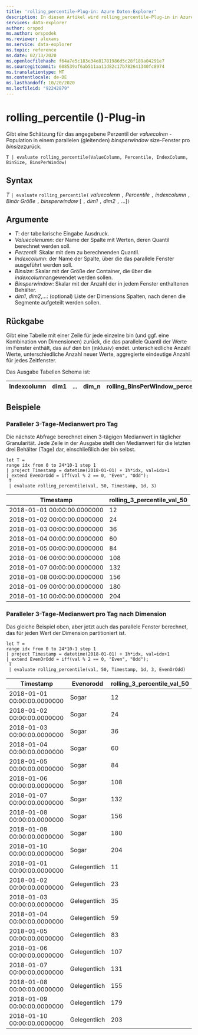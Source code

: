 ```yaml
---
title: 'rolling_percentile-Plug-in: Azure Daten-Explorer'
description: In diesem Artikel wird rolling_percentile-Plug-in in Azure Daten-Explorer beschrieben.
services: data-explorer
author: orspod
ms.author: orspodek
ms.reviewer: alexans
ms.service: data-explorer
ms.topic: reference
ms.date: 02/13/2020
ms.openlocfilehash: f64a7e5c183e34e81781986d5c28f189a04291e7
ms.sourcegitcommit: 608539af6ab511aa11d82c17b782641340fc8974
ms.translationtype: MT
ms.contentlocale: de-DE
ms.lasthandoff: 10/20/2020
ms.locfileid: "92242879"
---
```

# <a name="rolling_percentile-plugin"></a>rolling_percentile ()-Plug-in

Gibt eine Schätzung für das angegebene Perzentil der *valuecolren* -Population in einem parallelen (gleitenden) *binsperwindow* size-Fenster pro *binsize*zurück.

```kusto
T | evaluate rolling_percentile(ValueColumn, Percentile, IndexColumn, BinSize, BinsPerWindow)
```

## <a name="syntax"></a>Syntax

*T* `| evaluate` `rolling_percentile(` *valuecolenn* `,` *Percentile* `,` *indexcolumn* `,` *Binär Größe* `,` *binsperwindow* [ `,` *dim1* `,` *dim2* `,` ...]`)`

## <a name="arguments"></a>Argumente

* *T*: der tabellarische Eingabe Ausdruck.
* *Valuecolenumn*: der Name der Spalte mit Werten, deren Quantil berechnet werden soll. 
* *Perzentil*: Skalar mit dem zu berechnenden Quantil.
* *Indexcolumn*: der Name der Spalte, über die das parallele Fenster ausgeführt werden soll.
* *Binsize*: Skalar mit der Größe der Container, die über die *indexcolumn*angewendet werden sollen.
* *Binsperwindow*: Skalar mit der Anzahl der in jedem Fenster enthaltenen Behälter.
* *dim1*, *dim2*,...: (optional) Liste der Dimensions Spalten, nach denen die Segmente aufgeteilt werden sollen.

## <a name="returns"></a>Rückgabe

Gibt eine Tabelle mit einer Zeile für jede einzelne bin (und ggf. eine Kombination von Dimensionen) zurück, die das parallele Quantil der Werte im Fenster enthält, das auf den bin (inklusiv) endet. unterschiedliche Anzahl Werte, unterschiedliche Anzahl neuer Werte, aggregierte eindeutige Anzahl für jedes Zeitfenster.

Das Ausgabe Tabellen Schema ist:


|Indexcolumn|dim1|...|dim_n|rolling_BinsPerWindow_percentile_ValueColumn_Pct
|---|---|---|---|---|


## <a name="examples"></a>Beispiele

### <a name="rolling-3-day-median-value-per-day"></a>Paralleler 3-Tage-Medianwert pro Tag 

Die nächste Abfrage berechnet einen 3-tägigen Medianwert in täglicher Granularität. Jede Zeile in der Ausgabe stellt den Medianwert für die letzten drei Behälter (Tage) dar, einschließlich der bin selbst.

<!-- csl: https://help.kusto.windows.net:443/Samples -->
```kusto
let T = 
range idx from 0 to 24*10-1 step 1
| project Timestamp = datetime(2018-01-01) + 1h*idx, val=idx+1
| extend EvenOrOdd = iff(val % 2 == 0, "Even", "Odd");
 T  
 | evaluate rolling_percentile(val, 50, Timestamp, 1d, 3)
```

|Timestamp|rolling_3_percentile_val_50|
|---|---|
|2018-01-01 00:00:00.0000000|   12|
|2018-01-02 00:00:00.0000000|   24|
|2018-01-03 00:00:00.0000000|   36|
|2018-01-04 00:00:00.0000000|   60|
|2018-01-05 00:00:00.0000000|   84|
|2018-01-06 00:00:00.0000000|   108|
|2018-01-07 00:00:00.0000000|   132|
|2018-01-08 00:00:00.0000000|   156|
|2018-01-09 00:00:00.0000000|   180|
|2018-01-10 00:00:00.0000000|   204|

### <a name="rolling-3-day-median-value-per-day-by-dimension"></a>Paralleler 3-Tage-Medianwert pro Tag nach Dimension

Das gleiche Beispiel oben, aber jetzt auch das parallele Fenster berechnet, das für jeden Wert der Dimension partitioniert ist.

<!-- csl: https://help.kusto.windows.net:443/Samples -->
```kusto
let T = 
range idx from 0 to 24*10-1 step 1
| project Timestamp = datetime(2018-01-01) + 1h*idx, val=idx+1
| extend EvenOrOdd = iff(val % 2 == 0, "Even", "Odd");
 T  
 | evaluate rolling_percentile(val, 50, Timestamp, 1d, 3, EvenOrOdd)
```

|Timestamp| Evenorodd|  rolling_3_percentile_val_50|
|---|---|---|
|2018-01-01 00:00:00.0000000|   Sogar|   12|
|2018-01-02 00:00:00.0000000|   Sogar|   24|
|2018-01-03 00:00:00.0000000|   Sogar|   36|
|2018-01-04 00:00:00.0000000|   Sogar|   60|
|2018-01-05 00:00:00.0000000|   Sogar|   84|
|2018-01-06 00:00:00.0000000|   Sogar|   108|
|2018-01-07 00:00:00.0000000|   Sogar|   132|
|2018-01-08 00:00:00.0000000|   Sogar|   156|
|2018-01-09 00:00:00.0000000|   Sogar|   180|
|2018-01-10 00:00:00.0000000|   Sogar|   204|
|2018-01-01 00:00:00.0000000|   Gelegentlich|    11|
|2018-01-02 00:00:00.0000000|   Gelegentlich|    23|
|2018-01-03 00:00:00.0000000|   Gelegentlich|    35|
|2018-01-04 00:00:00.0000000|   Gelegentlich|    59|
|2018-01-05 00:00:00.0000000|   Gelegentlich|    83|
|2018-01-06 00:00:00.0000000|   Gelegentlich|    107|
|2018-01-07 00:00:00.0000000|   Gelegentlich|    131|
|2018-01-08 00:00:00.0000000|   Gelegentlich|    155|
|2018-01-09 00:00:00.0000000|   Gelegentlich|    179|
|2018-01-10 00:00:00.0000000|   Gelegentlich|    203|
